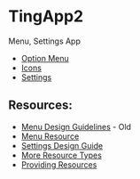 # TingApp2

Menu, Settings App

 - [Option Menu](http://developer.android.com/guide/topics/ui/menus.html)
 - [Icons](http://developer.android.com/design/style/iconography.html)
 - [Settings](http://developer.android.com/guide/topics/ui/settings.html)

## Resources:
 - [Menu Design Guidelines]( http://developer.android.com/guide/practices/ui_guidelines/menu_design.html) - Old
 - [Menu Resource](http://developer.android.com/guide/topics/resources/menu-resource.html)
 - [Settings Design Guide](http://developer.android.com/design/patterns/settings.html)
 - [More Resource Types](http://developer.android.com/guide/topics/resources/more-resources.html)
 - [Providing Resources](http://developer.android.com/guide/topics/resources/providing-resources.html)
 
